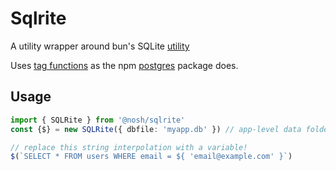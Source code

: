 # Sqlrite

A utility wrapper around bun's SQLite [utility](https://bun.sh/docs/api/sqlite)

Uses [tag functions](https://codeburst.io/javascript-what-are-tag-functions-97682f29521b) as the npm [postgres](https://www.npmjs.com/package/postgres) package does.


## Usage

```typescript
import { SQLRite } from '@nosh/sqlrite'
const {$} = new SQLRite({ dbfile: 'myapp.db' }) // app-level data folder; use absolute path to override

// replace this string interpolation with a variable!
$(`SELECT * FROM users WHERE email = ${ 'email@example.com' }`)
```

